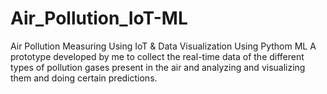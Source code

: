 # Air_Pollution_IoT-ML
Air Pollution Measuring Using IoT &amp; Data Visualization Using Pythom ML
A prototype developed by me to collect the real-time data of the different types of pollution gases present in the air and analyzing and visualizing them and doing certain predictions.
